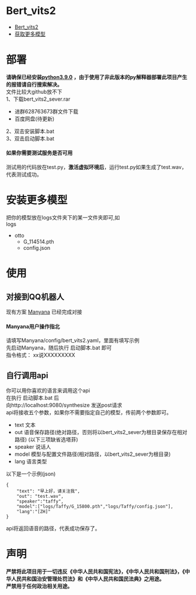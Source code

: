 
# Bert_vits2
- [Bert_vits2](https://github.com/fishaudio/Bert-VITS2)
- [获取更多模型](https://www.bilibili.com/read/cv26912729/?jump_opus=1)
# 部署
**请确保已经安装[python3.9.0](https://github.com/avilliai/wReply/releases/tag/yirimirai-Bot) ，由于使用了非此版本的py解释器部署此项目产生的报错请自行搜索解决。**<br>
文件比较大github放不下<br>
1、下载bert_vits2_sever.rar
- 进群628763673群文件下载
- 百度网盘(待更新)<br>

2、双击安装脚本.bat<br>
3、双击启动脚本.bat<br>
#### 如果你需要测试服务是否可用
测试用的代码放在test.py，**激活虚拟环境后**，运行test.py如果生成了test.wav，代表测试成功。
# 安装更多模型
把你的模型放在logs文件夹下的某一文件夹即可,如<br>
logs<br>
- otto
  - G_114514.pth
  - config.json
# 使用
## 对接到QQ机器人
现有方案 [Manyana](https://github.com/avilliai/Manyana) 已经完成对接
#### Manyana用户操作指北
请填写Manyana/config/bert_vits2.yaml，里面有填写示例<br>
先启动Manyana，随后执行 启动脚本.bat 即可<br>
指令格式： xx说XXXXXXXXX 
  
## 自行调用api
你可以用你喜欢的语言来调用这个api<br>
在执行 启动脚本.bat 后<br>
向http://localhost:9080/synthesize 发送post请求<br>
api将接收五个参数，如果你不需要指定自己的模型，传前两个参数即可。
- text 文本
- out 语音保存路径(绝对路径，否则将以bert_vits2_sever为根目录保存在相对路径)
(以下三项缺省选塔菲)
- speaker 说话人
- model 模型与配置文件路径(相对路径，以bert_vits2_sever为根目录)
- lang 语言类型

以下是一个示例(json)
```
{
    "text": "早上好，请关注我", 
    "out": "test.wav",
    "speaker":"taffy",
    "model":["logs/Taffy/G_15800.pth","logs/Taffy/config.json"],
    "lang":"[ZH]"
}
```
api将返回语音的路径，代表成功保存了。

# 声明
**严禁将此项目用于一切违反《中华人民共和国宪法》，《中华人民共和国刑法》，《中华人民共和国治安管理处罚法》和《中华人民共和国民法典》之用途。**<br>
**严禁用于任何政治相关用途。**